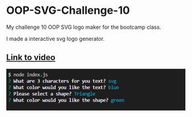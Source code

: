 # OOP-SVG-Challenge-10

My challenge 10 OOP SVG logo maker for the bootcamp class.

I made a interactive svg logo generator.

## [Link to video](https://drive.google.com/file/d/1gC21y-4o4qeURa-tgcrJBFs_7mDrSKDk/view)

![Screenshot of app](screenshots/SVG.PNG)

